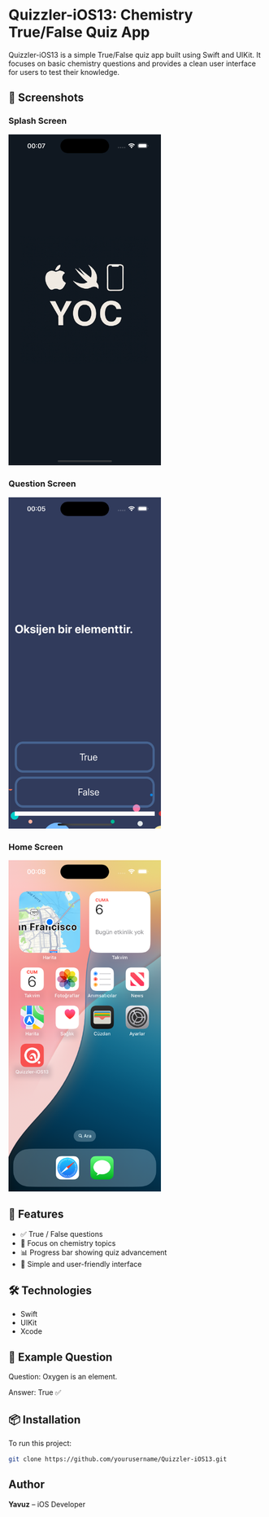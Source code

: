 # Quizzler-iOS13: Chemistry True/False Quiz App

Quizzler-iOS13 is a simple True/False quiz app built using Swift and UIKit. It focuses on basic chemistry questions and provides a clean user interface for users to test their knowledge.

## 📱 Screenshots

### Splash Screen  
<img src="screenshots/splash.png" alt="Splash Screen" width="300">

### Question Screen  
<img src="screenshots/screen.png" alt="Question Screen" width="300">

### Home Screen  
<img src="screenshots/icon.png" alt="Home Screen" width="300">

## 🚀 Features

- ✅ True / False questions  
- 🧪 Focus on chemistry topics  
- 📊 Progress bar showing quiz advancement  
- 🎨 Simple and user-friendly interface  

## 🛠 Technologies

- Swift  
- UIKit  
- Xcode

## 🧪 Example Question

Question: Oxygen is an element.

Answer: True ✅


## 📦 Installation

To run this project:

```bash
git clone https://github.com/yourusername/Quizzler-iOS13.git
```
## Author

**Yavuz** – iOS Developer
